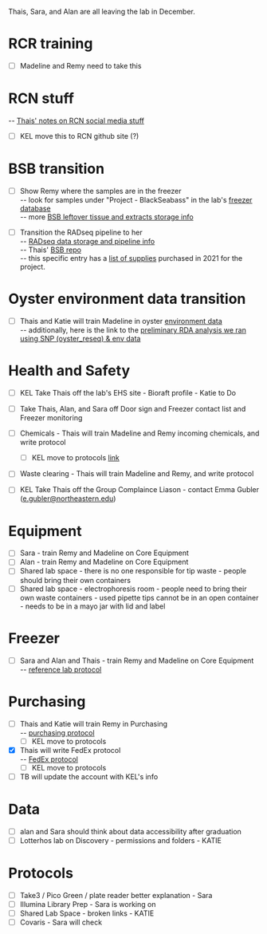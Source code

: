 Thais, Sara, and Alan are all leaving the lab in December.

# RCR training
- [ ] Madeline and Remy need to take this  

# RCN stuff
  -- [Thais' notes on RCN social media stuff](https://github.com/DrK-Lo/lotterhoslabprotocols/tree/gh-pages/notebook/RCN_reference_docs)
  - [ ] KEL move this to RCN github site (?)

# BSB transition
- [ ] Show Remy where the samples are in the freezer  
  -- look for samples under "Project - BlackSeabass" in the lab's [freezer database](https://docs.google.com/spreadsheets/d/12TA0x9hPe6B8G34A2ID93ebjxdaGcEiMHAAajCyuQqo/edit#gid=0)  
  -- more [BSB leftover tissue and extracts storage info](https://github.com/thais-neu/BlackSeaBass_project/blob/master/lab_notebook/20201120_DNAextracts_freezerlocation.md)
- [ ] Transition the RADseq pipeline to her  
  -- [RADseq data storage and pipeline info](https://github.com/thais-neu/BlackSeaBass_project/tree/master/BSB_ddRAD)  
  -- Thais' [BSB repo](https://github.com/thais-neu/BlackSeaBass_project)  
  -- this specific entry has a [list of supplies](https://github.com/thais-neu/BlackSeaBass_project/blob/master/genome_notebook/20210804_fishingtrip.md) purchased in 2021 for the project.


# Oyster environment data transition
- [ ] Thais and Katie will train Madeline in oyster [environment data](https://github.com/DrK-Lo/EasternOysterEnvData/)  
  -- additionally, here is the link to the [preliminary RDA analysis we ran using SNP (oyster_reseq) & env data](https://github.com/ModelValidationProgram/OysterAFClinesFullGenome)

# Health and Safety
- [ ] KEL Take Thais off the lab's EHS site - Bioraft profile - Katie to Do
- [ ] Take Thais, Alan, and Sara off Door sign and Freezer contact list and Freezer monitoring
- [ ] Chemicals - Thais will train Madeline and Remy incoming chemicals, and write protocol
    - [ ] KEL move to protocols [link](https://github.com/DrK-Lo/lotterhoslabprotocols/blob/gh-pages/notebook/chemical_inventory.md)
- [ ] Waste clearing - Thais will train Madeline and Remy, and write protocol
- [ ] KEL Take Thais off the Group Complaince Liason - contact Emma Gubler (e.gubler@northeastern.edu)


# Equipment
- [ ] Sara - train Remy and Madeline on Core Equipment
- [ ] Alan - train Remy and Madeline on Core Equipment
- [ ] Shared lab space - there is no one responsible for tip waste - people should bring their own containers
- [ ] Shared lab space - electrophoresis room - people need to bring their own waste containers - used pipette tips cannot be in an open container - needs to be in a mayo jar with lid and label

# Freezer
- [ ] Sara and Alan and Thais - train Remy and Madeline on Core Equipment  
    -- [reference lab protocol](https://drk-lo.github.io/lotterhoslabprotocols/general_freezer/)

# Purchasing
- [ ] Thais and Katie will train Remy in Purchasing  
    -- [purchasing protocol](https://github.com/DrK-Lo/lotterhoslabprotocols/blob/gh-pages/notebook/purchasing.md)
    - [ ] KEL move to protocols
- [x] Thais will write FedEx protocol   
    -- [FedEx protocol](https://github.com/DrK-Lo/lotterhoslabprotocols/blob/gh-pages/notebook/fedex_ship.md)
    - [ ] KEL move to protocols
- [ ] TB will update the account with KEL's info

# Data
- [ ]  alan and Sara should think about data accessibility after graduation
- [ ]  Lotterhos lab on Discovery - permissions and folders - KATIE

# Protocols
- [ ] Take3 / Pico Green / plate reader better explanation - Sara
- [ ] Illumina Library Prep - Sara is working on
- [ ] Shared Lab Space - broken links - KATIE
- [ ] Covaris - Sara will check 
